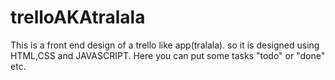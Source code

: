 # trelloAKAtralala

This is a front end design of a trello like app(tralala).
so it is designed using HTML,CSS and JAVASCRIPT.
Here you can put some tasks "todo" or "done" etc.
